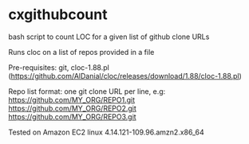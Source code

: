 # cxgithubcount
bash script to count LOC for a given list of github clone URLs


Runs cloc on a list of repos provided in a file

Pre-requisites: git, cloc-1.88.pl (https://github.com/AlDanial/cloc/releases/download/1.88/cloc-1.88.pl)

Repo list format: one git clone URL per line, e.g:
https://github.com/MY_ORG/REPO1.git
https://github.com/MY_ORG/REPO2.git 
https://github.com/MY_ORG/REPO3.git

Tested on Amazon EC2 linux 4.14.121-109.96.amzn2.x86_64
